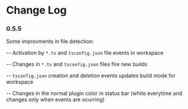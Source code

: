 # Change Log

### 0.5.5

Some improvments in file detection:

-- Activation by `*.ts` and `tsconfig.json` file events in workspace

-- Changes in `*.ts` and `tsconfig.json` files fire new builds

-- `tsconfig.json` creation and deletion events updates build mode for workspace

-- Changes in the normal plugin color in status bar (white everytime and changes only when events are ocurring)

